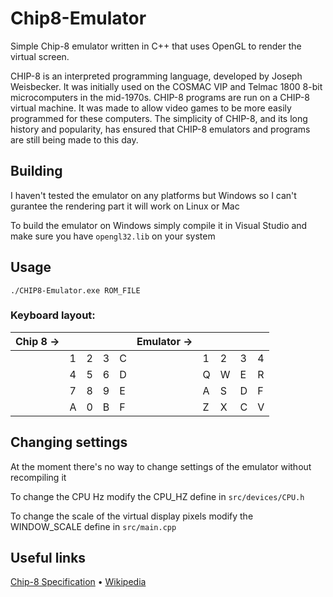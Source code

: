 # Chip8-Emulator
Simple Chip-8 emulator written in C++ that uses OpenGL to render the virtual screen.

CHIP-8 is an interpreted programming language, developed by Joseph Weisbecker. It was initially used on the COSMAC VIP and Telmac 1800 8-bit microcomputers in the mid-1970s. CHIP-8 programs are run on a CHIP-8 virtual machine. It was made to allow video games to be more easily programmed for these computers. The simplicity of CHIP-8, and its long history and popularity, has ensured that CHIP-8 emulators and programs are still being made to this day.

## Building
I haven't tested the emulator on any platforms but Windows so I can't gurantee the rendering part it will work on Linux or Mac

To build the emulator on Windows simply compile it in Visual Studio and make sure you have `opengl32.lib` on your system

## Usage
`./CHIP8-Emulator.exe ROM_FILE`

### Keyboard layout:
| Chip 8 -> |   |   |   |   | Emulator -> |   |   |   |   |
|-----------|---|---|---|---|-------------|---|---|---|---|
|           | 1 | 2 | 3 | C |             | 1 | 2 | 3 | 4 |
|           | 4 | 5 | 6 | D |             | Q | W | E | R |
|           | 7 | 8 | 9 | E |             | A | S | D | F |
|           | A | 0 | B | F |             | Z | X | C | V |

## Changing settings
At the moment there's no way to change settings of the emulator without recompiling it

To change the CPU Hz modify the CPU_HZ define in `src/devices/CPU.h`

To change the scale of the virtual display pixels modify the WINDOW_SCALE define in `src/main.cpp`

## Useful links
[Chip-8 Specification](http://www.cs.columbia.edu/~sedwards/classes/2016/4840-spring/designs/Chip8.pdf)
•
[Wikipedia](https://en.wikipedia.org/wiki/CHIP-8)

